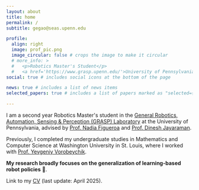 ```yaml
---
layout: about
title: home
permalink: /
subtitle: gegao@seas.upenn.edu

profile:
  align: right
  image: prof_pic.png
  image_circular: false # crops the image to make it circular
  # more_info: >
  #   <p>Robotics Master's Student</p>
  #   <a href='https://www.grasp.upenn.edu/'>University of Pennsylvania</a>
social: true # includes social icons at the bottom of the page

news: true # includes a list of news items
selected_papers: true # includes a list of papers marked as "selected={true}"

---
```


I am a second year Robotics Master's student in the [General Robotics, Automation, Sensing & Perception (GRASP) Laboratory](https://www.grasp.upenn.edu/) at the University of Pennsylvania, advised by [Prof. Nadia Figueroa](https://nbfigueroa.github.io/) and [Prof. Dinesh Jayaraman](https://www.seas.upenn.edu/~dineshj/). 

Previously, I completed my undergraduate studies in Mathematics and Computer Science at Washington University in St. Louis, where I worked with [Prof. Yevgeniy Vorobeychik](https://vorobeychik.com/).

<b>My research broadly focuses on the <b>generalization of learning-based robot policies</b></b> 🦾.

Link to my [CV](/assets/pdf/CV_Apr2025.pdf) (last update: April 2025).
